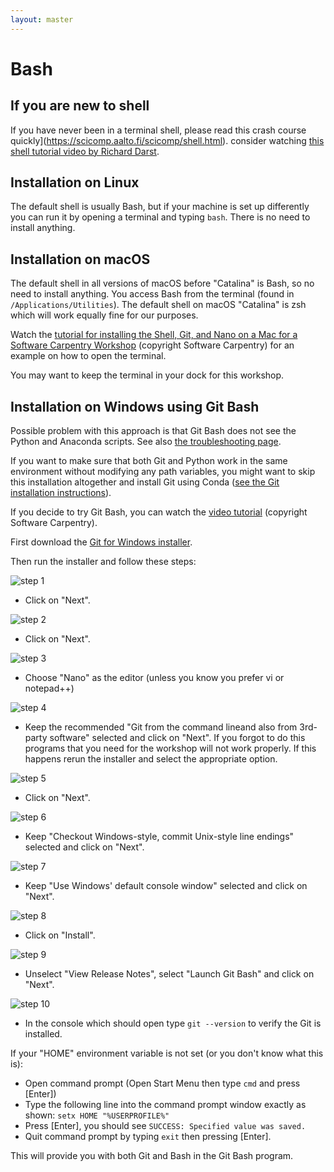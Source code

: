 ```yaml
---
layout: master
---
```


# Bash


## If you are new to shell

If you have never been in a terminal shell, please read this crash
course quickly](https://scicomp.aalto.fi/scicomp/shell.html). consider watching
[this shell tutorial video by Richard Darst](https://youtu.be/56p6xX0aToI).


## Installation on Linux

The default shell is usually Bash, but if your machine is set up differently
you can run it by opening a terminal and typing `bash`. There is no need to
install anything.


## Installation on macOS

The default shell in all versions of macOS before "Catalina" is Bash, so no need to install
anything. You access Bash from the terminal (found in
`/Applications/Utilities`). The default shell on macOS "Catalina" is zsh which will work
equally fine for our purposes.

Watch the [tutorial for installing the Shell, Git, and Nano on a Mac for a Software Carpentry Workshop](https://www.youtube.com/watch?v=9LQhwETCdwY)
(copyright Software Carpentry) for an example on how to open the terminal.

You may want to keep the terminal in your dock for this workshop.


## Installation on Windows using Git Bash

Possible problem with this approach is that Git Bash does not see
the Python and Anaconda scripts. See also [the troubleshooting page](/installation/troubleshooting/).

If you want to make sure that both Git and Python work in the same environment without modifying any
path variables, you might want to skip this installation altogether and install
Git using Conda ([see the Git installation instructions](/installation/git/#installation-on-windows)).

If you decide to try Git Bash, you can
watch the [video tutorial](https://www.youtube.com/watch?v=339AEqk9c-8)
(copyright Software Carpentry).

First download the [Git for Windows installer](https://git-for-windows.github.io).

Then run the installer and follow these steps:

![step 1](/assets/img/git_install_step1.png)
- Click on "Next".

![step 2](/assets/img/git_install_step2.png)
- Click on "Next".

![step 3](/assets/img/git_install_step3.png)
- Choose "Nano" as the editor (unless you know you prefer vi or notepad++)

![step 4](/assets/img/git_install_step4.png)
- Keep the recommended "Git from the command lineand also from 3rd-party software"
  selected and click on "Next". If you forgot to do this programs that you need 
  for the workshop will not work properly. If this happens rerun the installer 
  and select the appropriate option.
  
![step 5](/assets/img/git_install_step5.png)
- Click on "Next".

![step 6](/assets/img/git_install_step6.png)
- Keep "Checkout Windows-style, commit Unix-style line endings" selected and click on "Next".

![step 7](/assets/img/git_install_step7.png)
- Keep "Use Windows' default console window" selected and click on "Next".

![step 8](/assets/img/git_install_step8.png)
- Click on "Install".

![step 9](/assets/img/git_install_step9.png)
- Unselect "View Release Notes", select "Launch Git Bash"  and click on "Next".

![step 10](/assets/img/git_install_step10.png)
- In the console which should open type `git --version` to verify the Git is installed.

If your "HOME" environment variable is not set (or you don't know what this is):
- Open command prompt (Open Start Menu then type `cmd` and press [Enter])
- Type the following line into the command prompt window exactly as shown: `setx HOME "%USERPROFILE%"`
- Press [Enter], you should see `SUCCESS: Specified value was saved.`
- Quit command prompt by typing `exit` then pressing [Enter].

This will provide you with both Git and Bash in the Git Bash program.
